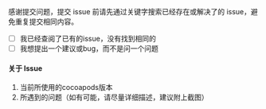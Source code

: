 
感谢提交问题，提交 issue 前请先通过关键字搜索已经存在或解决了的 issue，避免重复提交相同内容。

- [ ] 我已经查阅了已有的issue，没有找到相同的
- [ ] 我想提出一个建议或bug，而不是问一个问题

#### 关于 Issue
1. 当前所使用的cocoapods版本
2. 所遇到的问题（如有可能，请尽量详细描述，建议附上截图）
